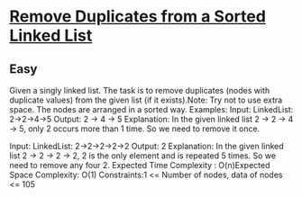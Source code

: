 # [Remove Duplicates from a Sorted Linked List](https://www.geeksforgeeks.org/problems/remove-duplicate-element-from-sorted-linked-list/1?page=1&status=unsolved&sortBy=submissions)
## Easy
Given a singly linked list. The task is to remove duplicates (nodes with duplicate values) from the given list (if it exists).Note: Try not to use extra space. The nodes are arranged in a sorted way.
Examples:
Input:
LinkedList: 2-&gt;2-&gt;4-&gt;5
Output: 2 -&gt; 4 -&gt; 5
Explanation: In the given linked list 2 -&gt; 2 -&gt; 4 -&gt; 5, only 2 occurs more than 1 time. So we need to remove it once.

Input:
LinkedList: 2-&gt;2-&gt;2-&gt;2-&gt;2
Output: 2
Explanation: In the given linked list  2 -&gt; 2 -&gt; 2 -&gt; 2, 2 is the only element and is repeated 5 times. So we need to remove any four 2.
Expected Time Complexity : O(n)Expected Space&nbsp;Complexity: O(1)
Constraints:1 &lt;= Number of nodes, data of nodes &lt;= 105&nbsp;